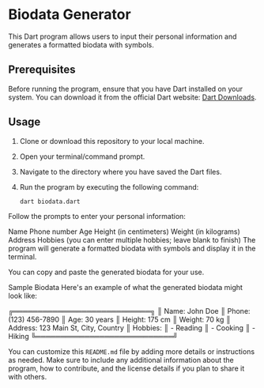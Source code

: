 # Biodata Generator

This Dart program allows users to input their personal information and generates a formatted biodata with symbols.

## Prerequisites

Before running the program, ensure that you have Dart installed on your system. You can download it from the official Dart website: [Dart Downloads](https://dart.dev/get-dart).

## Usage

1. Clone or download this repository to your local machine.

2. Open your terminal/command prompt.

3. Navigate to the directory where you have saved the Dart files.

4. Run the program by executing the following command:

   ```bash
   dart biodata.dart
Follow the prompts to enter your personal information:

Name
Phone number
Age
Height (in centimeters)
Weight (in kilograms)
Address
Hobbies (you can enter multiple hobbies; leave blank to finish)
The program will generate a formatted biodata with symbols and display it in the terminal.

You can copy and paste the generated biodata for your use.

Sample Biodata
Here's an example of what the generated biodata might look like:

╔════════════════════════════╗
║ Name:       John Doe
║ Phone:      (123) 456-7890
║ Age:        30 years
║ Height:     175 cm
║ Weight:     70 kg
║ Address:    123 Main St, City, Country
║ Hobbies:
║   - Reading
║   - Cooking
║   - Hiking
╚════════════════════════════╝

You can customize this `README.md` file by adding more details or instructions as needed. Make sure to include any additional information about the program, how to contribute, and the license details if you plan to share it with others.
